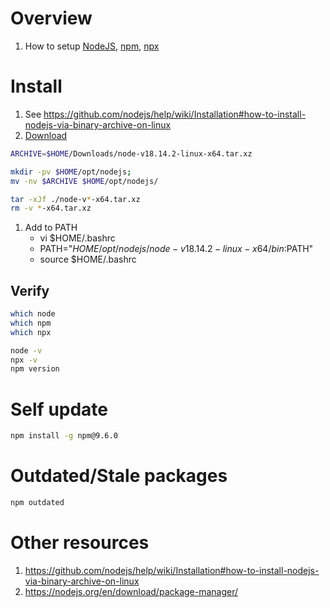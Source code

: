 # Overview
1. How to setup [NodeJS](https://nodejs.org/en/), [npm](https://www.npmjs.com/), [npx](https://www.npmjs.com/package/npx)

 
# Install
1. See https://github.com/nodejs/help/wiki/Installation#how-to-install-nodejs-via-binary-archive-on-linux
1. [Download](https://nodejs.org/en/download/)
```bash
ARCHIVE=$HOME/Downloads/node-v18.14.2-linux-x64.tar.xz

mkdir -pv $HOME/opt/nodejs;
mv -nv $ARCHIVE $HOME/opt/nodejs/

tar -xJf ./node-v*-x64.tar.xz
rm -v *-x64.tar.xz
```
1. Add to PATH
    - vi $HOME/.bashrc
    - PATH="$HOME/opt/nodejs/node-v18.14.2-linux-x64/bin:$PATH"
    - source $HOME/.bashrc

## Verify
```bash
which node
which npm
which npx

node -v
npx -v
npm version
```


# Self update
```bash
npm install -g npm@9.6.0
```


# Outdated/Stale packages
```bash
npm outdated
```


# Other resources
1. https://github.com/nodejs/help/wiki/Installation#how-to-install-nodejs-via-binary-archive-on-linux
1. https://nodejs.org/en/download/package-manager/
